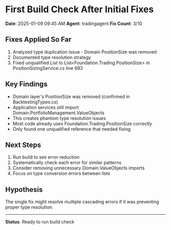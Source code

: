 # First Build Check After Initial Fixes
**Date**: 2025-01-09 09:45 AM
**Agent**: tradingagent
**Fix Count**: 3/10

## Fixes Applied So Far
1. Analyzed type duplication issue - Domain PositionSize was removed
2. Documented type resolution strategy
3. Fixed unqualified List<PositionSize> to List<Foundation.Trading.PositionSize> in PositionSizingService.cs line 693

## Key Findings
- Domain layer's PositionSize was removed (confirmed in BacktestingTypes.cs)
- Application services still import Domain.PortfolioManagement.ValueObjects
- This creates phantom type resolution issues
- Most code already uses Foundation.Trading.PositionSize correctly
- Only found one unqualified reference that needed fixing

## Next Steps
1. Run build to see error reduction
2. Systematically check each error for similar patterns
3. Consider removing unnecessary Domain.ValueObjects imports
4. Focus on type conversion errors between lists

## Hypothesis
The single fix might resolve multiple cascading errors if it was preventing proper type resolution.

---
**Status**: Ready to run build check